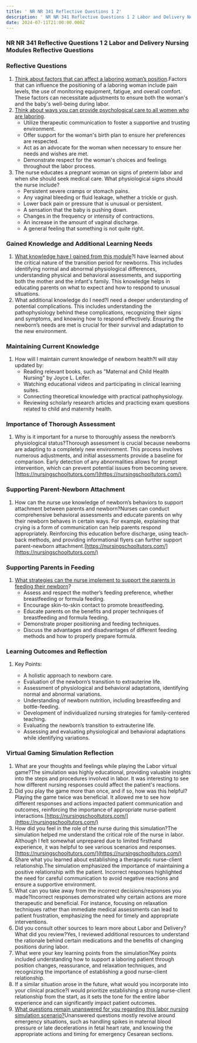```yaml
---
title: ' NR NR 341 Reflective Questions 1 2'
description: ' NR NR 341 Reflective Questions 1 2 Labor and Delivery Nursing Modules Reflective Questions'
date: 2024-07-11T21:00:00.000Z
---
```


### NR NR 341 Reflective Questions 1 2 Labor and Delivery Nursing Modules Reflective Questions

### Reflective Questions

1. [Think about factors that can affect a laboring woman’s position](https://nursingschooltutors.com/).Factors that can influence the positioning of a laboring woman include pain levels, the use of monitoring equipment, fatigue, and overall comfort. These factors can necessitate adjustments to ensure both the woman's and the baby's well-being during labor.
2. [Think about ways you can provide psychological care to all women who are laboring](https://nursingschooltutors.com/).
   * Utilize therapeutic communication to foster a supportive and trusting environment.
   * Offer support for the woman's birth plan to ensure her preferences are respected.
   * Act as an advocate for the woman when necessary to ensure her needs and wishes are met.
   * Demonstrate respect for the woman's choices and feelings throughout the labor process.
3. The nurse educates a pregnant woman on signs of preterm labor and when she should seek medical care. What physiological signs should the nurse include?
   * Persistent severe cramps or stomach pains.
   * Any vaginal bleeding or fluid leakage, whether a trickle or gush.
   * Lower back pain or pressure that is unusual or persistent.
   * A sensation that the baby is pushing down.
   * Changes in the frequency or intensity of contractions.
   * An increase in the amount of vaginal discharge.
   * A general feeling that something is not quite right.

### Gained Knowledge and Additional Learning Needs

1. [What knowledge have I gained from this module](https://nursingschooltutors.com/)?I have learned about the critical nature of the transition period for newborns. This includes identifying normal and abnormal physiological differences, understanding physical and behavioral assessments, and supporting both the mother and the infant's family. This knowledge helps in educating parents on what to expect and how to respond to unusual situations.
2. What additional knowledge do I need?I need a deeper understanding of potential complications. This includes understanding the pathophysiology behind these complications, recognizing their signs and symptoms, and knowing how to respond effectively. Ensuring the newborn’s needs are met is crucial for their survival and adaptation to the new environment.

### Maintaining Current Knowledge

1. How will I maintain current knowledge of newborn health?I will stay updated by:
   * Reading relevant books, such as "Maternal and Child Health Nursing" by Joyce L. Leifer.
   * Watching educational videos and participating in clinical learning suites.
   * Connecting theoretical knowledge with practical pathophysiology.
   * Reviewing scholarly research articles and practicing exam questions related to child and maternity health.

### Importance of Thorough Assessment

1. Why is it important for a nurse to thoroughly assess the newborn’s physiological status?Thorough assessment is crucial because newborns are adapting to a completely new environment. This process involves numerous adjustments, and initial assessments provide a baseline for comparison. Early detection of any abnormalities allows for prompt intervention, which can prevent potential issues from becoming severe.[https://nursingschooltutors.com/](https://nursingschooltutors.com/)

### Supporting Parent-Newborn Attachment

1. How can the nurse use knowledge of newborn’s behaviors to support attachment between parents and newborn?Nurses can conduct comprehensive behavioral assessments and educate parents on why their newborn behaves in certain ways. For example, explaining that crying is a form of communication can help parents respond appropriately. Reinforcing this education before discharge, using teach-back methods, and providing informational flyers can further support parent-newborn attachment.[https://nursingschooltutors.com/](https://nursingschooltutors.com/)

### Supporting Parents in Feeding

1. [What strategies can the nurse implement to support the parents in feeding their newborn](https://nursingschooltutors.com/)?
   * Assess and respect the mother’s feeding preference, whether breastfeeding or formula feeding.
   * Encourage skin-to-skin contact to promote breastfeeding.
   * Educate parents on the benefits and proper techniques of breastfeeding and formula feeding.
   * Demonstrate proper positioning and feeding techniques.
   * Discuss the advantages and disadvantages of different feeding methods and how to properly prepare formula.

### Learning Outcomes and Reflection

1. Key Points:
   * A holistic approach to newborn care.
   * Evaluation of the newborn’s transition to extrauterine life.
   * Assessment of physiological and behavioral adaptations, identifying normal and abnormal variations.
   * Understanding of newborn nutrition, including breastfeeding and bottle-feeding.
   * Development of individualized nursing strategies for family-centered teaching.

   <!---->

   * Evaluating the newborn’s transition to extrauterine life.
   * Assessing and evaluating physiological and behavioral adaptations while identifying variations.

### Virtual Gaming Simulation Reflection

1. What are your thoughts and feelings while playing the Labor virtual game?The simulation was highly educational, providing valuable insights into the steps and procedures involved in labor. It was interesting to see how different nursing responses could affect the patient's reactions.
2. Did you play the game more than once, and if so, how was this helpful?Playing the game twice was beneficial. It allowed me to see how different responses and actions impacted patient communication and outcomes, reinforcing the importance of appropriate nurse-patient interactions.[https://nursingschooltutors.com/](https://nursingschooltutors.com/)
3. How did you feel in the role of the nurse during this simulation?The simulation helped me understand the critical role of the nurse in labor. Although I felt somewhat unprepared due to limited firsthand experience, it was helpful to see various scenarios and responses.[https://nursingschooltutors.com/](https://nursingschooltutors.com/)
4. Share what you learned about establishing a therapeutic nurse-client relationship.The simulation emphasized the importance of maintaining a positive relationship with the patient. Incorrect responses highlighted the need for careful communication to avoid negative reactions and ensure a supportive environment.
5. What can you take away from the incorrect decisions/responses you made?Incorrect responses demonstrated why certain actions are more therapeutic and beneficial. For instance, focusing on relaxation techniques rather than immediate medical assessments can lead to patient frustration, emphasizing the need for timely and appropriate interventions.
6. Did you consult other sources to learn more about Labor and Delivery? What did you review?Yes, I reviewed additional resources to understand the rationale behind certain medications and the benefits of changing positions during labor.
7. What were your key learning points from the simulation?Key points included understanding how to support a laboring patient through position changes, reassurance, and relaxation techniques, and recognizing the importance of establishing a good nurse-client relationship.
8. If a similar situation arose in the future, what would you incorporate into your clinical practice?I would prioritize establishing a strong nurse-client relationship from the start, as it sets the tone for the entire labor experience and can significantly impact patient outcomes.
9. [What questions remain unanswered for you regarding this labor nursing simulation scenario?](https://nursingschooltutors.com/)Unanswered questions mostly revolve around emergency situations, such as handling spikes in maternal blood pressure or late decelerations in fetal heart rate, and knowing the appropriate actions and timing for emergency Cesarean sections.
